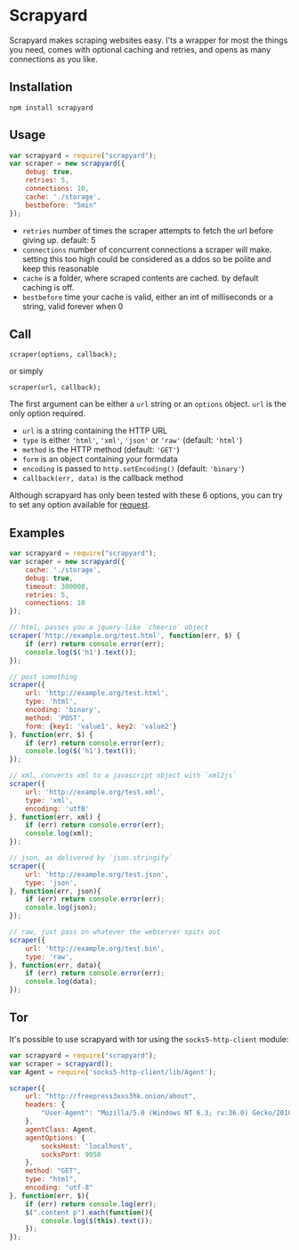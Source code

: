 # Scrapyard

Scrapyard makes scraping websites easy. I'ts a wrapper for most the things you need, comes with optional caching and retries, and opens as many connections as you like.

## Installation

````
npm install scrapyard
````

## Usage

```` javascript
var scrapyard = require("scrapyard");
var scraper = new scrapyard({
	debug: true,
	retries: 5,
	connections: 10,
	cache: './storage',	
	bestbefore: "5min"
});
````
* `retries` number of times the scraper attempts to fetch the url before giving up. default: 5
* `connections` number of concurrent connections a scraper will make. setting this too high could be considered as a ddos so be polite and keep this reasonable
* `cache` is a folder, where scraped contents are cached. by default caching is off. 
* `bestbefore` time your cache is valid, either an int of milliseconds or a string, valid forever when 0

## Call

`scraper(options, callback);`

or simply

`scraper(url, callback);`

The first argument can be either a `url` string or an `options` object. `url` is the only option required.

* `url` is a string containing the HTTP URL
* `type` is either `'html'`, `'xml'`, `'json'` or `'raw'` (default: `'html'`)
* `method` is the HTTP method (default: `'GET'`)
* `form` is an object containing your formdata 
* `encoding` is passed to `http.setEncoding()` (default: `'binary'`)
* `callback(err, data)` is the callback method

Although scrapyard has only been tested with these 6 options, you can try to set any option available for [request](https://github.com/mikeal/request#requestoptions-callback).

## Examples

``` javascript
var scrapyard = require("scrapyard");
var scraper = new scrapyard({
	cache: './storage',	
	debug: true,
	timeout: 300000,
	retries: 5,
	connections: 10
});

// html, passes you a jquery-like `cheerio` object
scraper('http://example.org/test.html', function(err, $) {
	if (err) return console.error(err);
	console.log($('h1').text());
});

// post something
scraper({
	url: 'http://example.org/test.html',
	type: 'html',
	encoding: 'binary',
	method: 'POST',
	form: {key1: 'value1', key2: 'value2'}
}, function(err, $) {
	if (err) return console.error(err);
	console.log($('h1').text());
});

// xml, converts xml to a javascript object with `xml2js`
scraper({
	url: 'http://example.org/test.xml',
	type: 'xml',
	encoding: 'utf8'
}, function(err, xml) {
	if (err) return console.error(err);
	console.log(xml);
});

// json, as delivered by `json.stringify`
scraper({
	url: 'http://example.org/test.json',
	type: 'json',
}, function(err, json){
	if (err) return console.error(err);
	console.log(json);
});

// raw, just pass on whatever the webserver spits out
scraper({
	url: 'http://example.org/test.bin',
	type: 'raw',
}, function(err, data){
	if (err) return console.error(err);
	console.log(data);
});

```

## Tor

It's possible to use scrapyard with tor using the `socks5-http-client` module:

``` javascript
var scrapyard = require("scrapyard");
var scraper = scrapyard();
var Agent = require('socks5-http-client/lib/Agent');

scraper({
	url: "http://freepress3xxs3hk.onion/about",
	headers: {
		"User-Agent": "Mozilla/5.0 (Windows NT 6.3; rv:36.0) Gecko/20100101 Firefox/36.0"
	},
	agentClass: Agent,
	agentOptions: {
		socksHost: 'localhost',
		socksPort: 9050
	},
	method: "GET",
	type: "html",
	encoding: "utf-8"
}, function(err, $){
	if (err) return console.log(err);
	$(".content p").each(function(){
		console.log($(this).text());
	});
});
```
